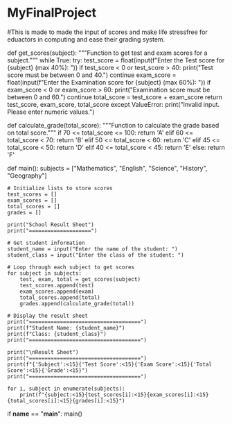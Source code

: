 # MyFinalProject
#This is made to made the input of scores and make life stressfree for eduactors in computing and ease their grading system.

def get_scores(subject):
    """Function to get test and exam scores for a subject."""
    while True:
        try:
            test_score = float(input(f"Enter the Test score for {subject} (max 40%): "))
            if test_score < 0 or test_score > 40:
                print("Test score must be between 0 and 40.")
                continue
            exam_score = float(input(f"Enter the Examination score for {subject} (max 60%): "))
            if exam_score < 0 or exam_score > 60:
                print("Examination score must be between 0 and 60.")
                continue
            total_score = test_score + exam_score
            return test_score, exam_score, total_score
        except ValueError:
            print("Invalid input. Please enter numeric values.")


def calculate_grade(total_score):
    """Function to calculate the grade based on total score."""
    if 70 <= total_score <= 100:
        return 'A'
    elif 60 <= total_score < 70:
        return 'B'
    elif 50 <= total_score < 60:
        return 'C'
    elif 45 <= total_score < 50:
        return 'D'
    elif 40 <= total_score < 45:
        return 'E'
    else:
        return 'F'


def main():
    subjects = ["Mathematics", "English", "Science", "History", "Geography"]

    # Initialize lists to store scores
    test_scores = []
    exam_scores = []
    total_scores = []
    grades = []

    print("School Result Sheet")
    print("====================")

    # Get student information
    student_name = input("Enter the name of the student: ")
    student_class = input("Enter the class of the student: ")

    # Loop through each subject to get scores
    for subject in subjects:
        test, exam, total = get_scores(subject)
        test_scores.append(test)
        exam_scores.append(exam)
        total_scores.append(total)
        grades.append(calculate_grade(total))

    # Display the result sheet
    print("====================================")
    print(f"Student Name: {student_name}")
    print(f"Class: {student_class}")
    print("====================================")

    print("\nResult Sheet")
    print("====================================")
    print(f"{'Subject':<15}{'Test Score':<15}{'Exam Score':<15}{'Total Score':<15}{'Grade':<15}")
    print("====================================")

    for i, subject in enumerate(subjects):
        print(f"{subject:<15}{test_scores[i]:<15}{exam_scores[i]:<15}{total_scores[i]:<15}{grades[i]:<15}")




if __name__ == "__main__":
    main()
